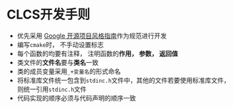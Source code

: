 # CLCS开发手则

* 优先采用 [Google 开源项目风格指南](https://github.com/zh-google-styleguide/zh-google-styleguide)作为规范进行开发
* 编写`cmake`时， 不手动设置标志
* 每个函数的均要有注释， 注明函数的**作用， 参数， 返回值**
* 类文件的**文件名**要与**类名**一致
* 类的成员变量采用`_+变量名`的形式命名
* 将标准库文件统一包含到`stdinc.h`文件中，其他的文件若要使用标准库文件， 则统一引用`stdinc.h`文件
* 代码实现的顺序必须与代码声明的顺序一致
